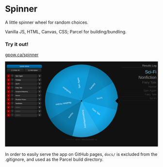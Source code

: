 # Spinner

A little spinner wheel for random choices.

Vanilla JS, HTML, Canvas, CSS; Parcel for building/bundling.

### Try it out!

[gpow.ca/spinner](http://gpow.ca/spinner)

<p align="center">
<img alt="Spinner Book Genres Example" src="./preview-bookgenres.png">
</p>


In order to easily serve the app on GitHub pages, `docs/` is excluded from the .gitignore, and used as the Parcel build directory.
